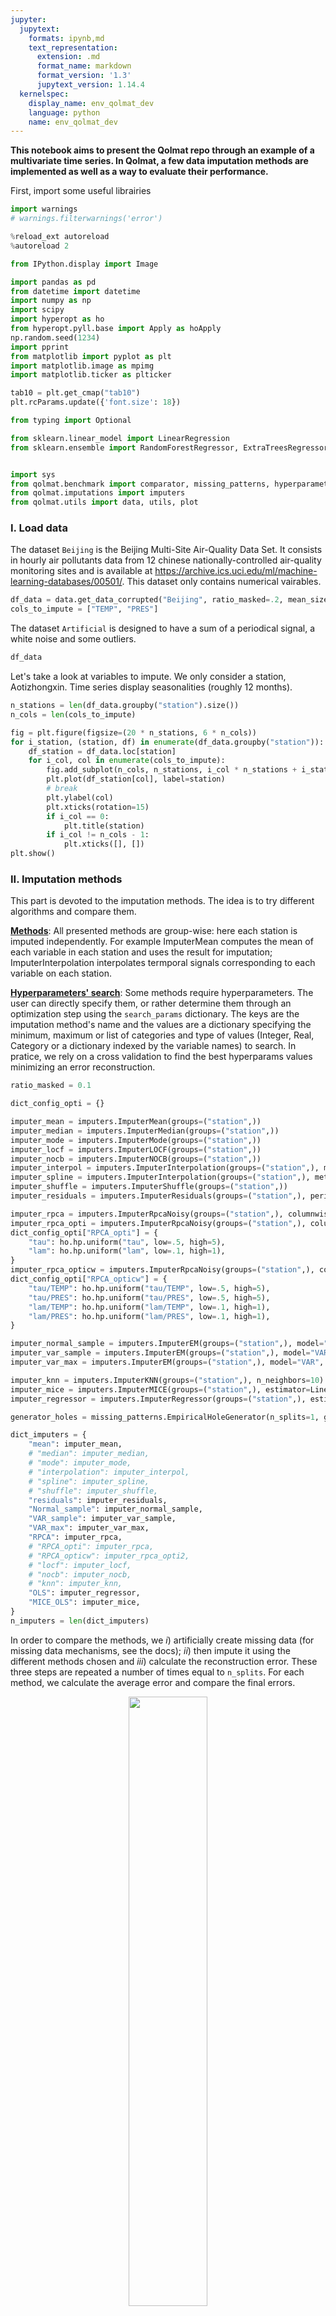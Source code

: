 ```yaml
---
jupyter:
  jupytext:
    formats: ipynb,md
    text_representation:
      extension: .md
      format_name: markdown
      format_version: '1.3'
      jupytext_version: 1.14.4
  kernelspec:
    display_name: env_qolmat_dev
    language: python
    name: env_qolmat_dev
---
```


**This notebook aims to present the Qolmat repo through an example of a multivariate time series.
In Qolmat, a few data imputation methods are implemented as well as a way to evaluate their performance.**


First, import some useful librairies

```python tags=[]
import warnings
# warnings.filterwarnings('error')
```

```python tags=[]
%reload_ext autoreload
%autoreload 2

from IPython.display import Image

import pandas as pd
from datetime import datetime
import numpy as np
import scipy
import hyperopt as ho
from hyperopt.pyll.base import Apply as hoApply
np.random.seed(1234)
import pprint
from matplotlib import pyplot as plt
import matplotlib.image as mpimg
import matplotlib.ticker as plticker

tab10 = plt.get_cmap("tab10")
plt.rcParams.update({'font.size': 18})

from typing import Optional

from sklearn.linear_model import LinearRegression
from sklearn.ensemble import RandomForestRegressor, ExtraTreesRegressor, HistGradientBoostingRegressor


import sys
from qolmat.benchmark import comparator, missing_patterns, hyperparameters
from qolmat.imputations import imputers
from qolmat.utils import data, utils, plot

```

### **I. Load data**


The dataset `Beijing` is the Beijing Multi-Site Air-Quality Data Set. It consists in hourly air pollutants data from 12 chinese nationally-controlled air-quality monitoring sites and is available at https://archive.ics.uci.edu/ml/machine-learning-databases/00501/.
This dataset only contains numerical vairables.

```python tags=[]
df_data = data.get_data_corrupted("Beijing", ratio_masked=.2, mean_size=120)
cols_to_impute = ["TEMP", "PRES"]
```

The dataset `Artificial` is designed to have a sum of a periodical signal, a white noise and some outliers.

```python tags=[]
df_data
```

Let's take a look at variables to impute. We only consider a station, Aotizhongxin.
Time series display seasonalities (roughly 12 months).

```python tags=[]
n_stations = len(df_data.groupby("station").size())
n_cols = len(cols_to_impute)
```

```python tags=[]
fig = plt.figure(figsize=(20 * n_stations, 6 * n_cols))
for i_station, (station, df) in enumerate(df_data.groupby("station")):
    df_station = df_data.loc[station]
    for i_col, col in enumerate(cols_to_impute):
        fig.add_subplot(n_cols, n_stations, i_col * n_stations + i_station + 1)
        plt.plot(df_station[col], label=station)
        # break
        plt.ylabel(col)
        plt.xticks(rotation=15)
        if i_col == 0:
            plt.title(station)
        if i_col != n_cols - 1:
            plt.xticks([], [])
plt.show()
```

### **II. Imputation methods**


This part is devoted to the imputation methods. The idea is to try different algorithms and compare them.

<u>**Methods**</u>:
All presented methods are group-wise: here each station is imputed independently. For example ImputerMean computes the mean of each variable in each station and uses the result for imputation; ImputerInterpolation interpolates termporal signals corresponding to each variable on each station.

<u>**Hyperparameters' search**</u>:
Some methods require hyperparameters. The user can directly specify them, or rather determine them through an optimization step using the `search_params` dictionary. The keys are the imputation method's name and the values are a dictionary specifying the minimum, maximum or list of categories and type of values (Integer, Real, Category or a dictionary indexed by the variable names) to search.
In pratice, we rely on a cross validation to find the best hyperparams values minimizing an error reconstruction.

```python tags=[]
ratio_masked = 0.1
```

```python tags=[]
dict_config_opti = {}

imputer_mean = imputers.ImputerMean(groups=("station",))
imputer_median = imputers.ImputerMedian(groups=("station",))
imputer_mode = imputers.ImputerMode(groups=("station",))
imputer_locf = imputers.ImputerLOCF(groups=("station",))
imputer_nocb = imputers.ImputerNOCB(groups=("station",))
imputer_interpol = imputers.ImputerInterpolation(groups=("station",), method="linear")
imputer_spline = imputers.ImputerInterpolation(groups=("station",), method="spline", order=2)
imputer_shuffle = imputers.ImputerShuffle(groups=("station",))
imputer_residuals = imputers.ImputerResiduals(groups=("station",), period=365, model_tsa="additive", extrapolate_trend="freq", method_interpolation="linear")

imputer_rpca = imputers.ImputerRpcaNoisy(groups=("station",), columnwise=False, max_iterations=500, tau=.01, lam=5, rank=1)
imputer_rpca_opti = imputers.ImputerRpcaNoisy(groups=("station",), columnwise=False, max_iterations=256)
dict_config_opti["RPCA_opti"] = {
    "tau": ho.hp.uniform("tau", low=.5, high=5),
    "lam": ho.hp.uniform("lam", low=.1, high=1),
}
imputer_rpca_opticw = imputers.ImputerRpcaNoisy(groups=("station",), columnwise=False, max_iterations=256)
dict_config_opti["RPCA_opticw"] = {
    "tau/TEMP": ho.hp.uniform("tau/TEMP", low=.5, high=5),
    "tau/PRES": ho.hp.uniform("tau/PRES", low=.5, high=5),
    "lam/TEMP": ho.hp.uniform("lam/TEMP", low=.1, high=1),
    "lam/PRES": ho.hp.uniform("lam/PRES", low=.1, high=1),
}

imputer_normal_sample = imputers.ImputerEM(groups=("station",), model="multinormal", method="sample", max_iter_em=8, n_iter_ou=128, dt=4e-2)
imputer_var_sample = imputers.ImputerEM(groups=("station",), model="VAR", method="sample", max_iter_em=8, n_iter_ou=128, dt=4e-2, p=1)
imputer_var_max = imputers.ImputerEM(groups=("station",), model="VAR", method="mle", max_iter_em=32, n_iter_ou=128, dt=4e-2, p=1)

imputer_knn = imputers.ImputerKNN(groups=("station",), n_neighbors=10)
imputer_mice = imputers.ImputerMICE(groups=("station",), estimator=LinearRegression(), sample_posterior=False, max_iter=100)
imputer_regressor = imputers.ImputerRegressor(groups=("station",), estimator=LinearRegression())
```

```python tags=[]
generator_holes = missing_patterns.EmpiricalHoleGenerator(n_splits=1, groups=("station",), subset=cols_to_impute, ratio_masked=ratio_masked)
```

```python tags=[]
dict_imputers = {
    "mean": imputer_mean,
    # "median": imputer_median,
    # "mode": imputer_mode,
    # "interpolation": imputer_interpol,
    # "spline": imputer_spline,
    # "shuffle": imputer_shuffle,
    "residuals": imputer_residuals,
    "Normal_sample": imputer_normal_sample,
    "VAR_sample": imputer_var_sample,
    "VAR_max": imputer_var_max,
    "RPCA": imputer_rpca,
    # "RPCA_opti": imputer_rpca,
    # "RPCA_opticw": imputer_rpca_opti2,
    # "locf": imputer_locf,
    # "nocb": imputer_nocb,
    # "knn": imputer_knn,
    "OLS": imputer_regressor,
    "MICE_OLS": imputer_mice,
}
n_imputers = len(dict_imputers)
```

In order to compare the methods, we $i)$ artificially create missing data (for missing data mechanisms, see the docs); $ii)$ then impute it using the different methods chosen and $iii)$ calculate the reconstruction error. These three steps are repeated a number of times equal to `n_splits`. For each method, we calculate the average error and compare the final errors.

<p align="center">
    <img src="https://raw.githubusercontent.com/Quantmetry/qolmat/main/docs/images/schema_qolmat.png"  width=50% height=50%>
</p>



Concretely, the comparator takes as input a dataframe to impute, a proportion of nan to create, a dictionary of imputers (those previously mentioned), a list with the columns names to impute, a generator of holes specifying the type of holes to create and the search dictionary search_params for hyperparameter optimization.

Note these metrics compute reconstruction errors; it tells nothing about the distances between the "true" and "imputed" distributions.

```python tags=[]
metrics = ["mae", "wmape", "KL_columnwise", "frechet"]
comparison = comparator.Comparator(
    dict_imputers,
    cols_to_impute,
    generator_holes = generator_holes,
    metrics=metrics,
    max_evals=2,
    dict_config_opti=dict_config_opti,
)
results = comparison.compare(df_data)
results.style.highlight_min(color="lightgreen", axis=1)
```

```python
n_metrics = len(metrics)
fig = plt.figure(figsize=(24, 4 * n_metrics))
for i, metric in enumerate(metrics):
    fig.add_subplot(n_metrics, 1, i + 1)
    df = results.loc[metric]
    plot.multibar(df, decimals=2)
    plt.ylabel(metric)

#plt.savefig("figures/imputations_benchmark_errors.png")
plt.show()
```

### **III. Comparison of methods**


We now run just one time each algorithm on the initial corrupted dataframe and visualize the different imputations.

```python tags=[]
df_plot = df_data[cols_to_impute]
```

```python tags=[]
dfs_imputed = {name: imp.fit_transform(df_plot) for name, imp in dict_imputers.items()}
```

```python tags=[]
dfs_imputed["VAR_max"].groupby("station").min()
```

```python tags=[]
# station = df_plot.index.get_level_values("station")[0]
station = "Huairou"
df_station = df_plot.loc[station]
dfs_imputed_station = {name: df_plot.loc[station] for name, df_plot in dfs_imputed.items()}
```

```python tags=[]
for col in cols_to_impute:
    fig, ax = plt.subplots(figsize=(10, 3))
    values_orig = df_station[col]

    plt.plot(values_orig, ".", color='black', label="original")

    for ind, (name, model) in enumerate(list(dict_imputers.items())):
        values_imp = dfs_imputed_station[name][col].copy()
        values_imp[values_orig.notna()] = np.nan
        plt.plot(values_imp, ".", color=tab10(ind), label=name, alpha=1)
    plt.ylabel(col, fontsize=16)
    plt.legend(loc=[1, 0], fontsize=18)
    loc = plticker.MultipleLocator(base=2*365)
    ax.xaxis.set_major_locator(loc)
    ax.tick_params(axis='both', which='major', labelsize=17)
    plt.show()

```

```python tags=[]
# plot.plot_imputations(df_station, dfs_imputed_station)

n_columns = len(cols_to_impute)
n_imputers = len(dict_imputers)

fig = plt.figure(figsize=(12 * n_imputers, 4 * n_columns))
i_plot = 1
for i_col, col in enumerate(cols_to_impute):
    for name_imputer, df_imp in dfs_imputed_station.items():

        ax = fig.add_subplot(n_columns, n_imputers, i_plot)
        values_orig = df_station[col]

        values_imp = df_imp[col].copy()
        values_imp[values_orig.notna()] = np.nan
        plt.plot(values_imp, marker="o", color=tab10(0), label="imputation", alpha=1)
        plt.plot(values_orig, color='black', marker="o", label="original")
        plt.ylabel(col, fontsize=16)
        if i_plot % n_imputers == 0:
            plt.legend(loc="lower right", fontsize=18)
        plt.xticks(rotation=15)
        if i_col == 0:
            plt.title(name_imputer)
        if i_col != n_columns - 1:
            ax.set_xticklabels([])
        loc = plticker.MultipleLocator(base=2*365)
        ax.xaxis.set_major_locator(loc)
        ax.tick_params(axis='both', which='major')
        i_plot += 1

plt.show()

```

## (Optional) Deep Learning Model


In this section, we present an MLP model of data imputation using PyTorch, which can be installed using a "pip install qolmat[pytorch]".

```python
from qolmat.imputations import imputers_pytorch
from qolmat.imputations.diffusions.ddpms import TabDDPM
try:
    import torch.nn as nn
except ModuleNotFoundError:
    raise PyTorchExtraNotInstalled
```

For the example, we use a simple MLP model with 3 layers of neurons.
Then we train the model without taking a group on the stations

```python
fig = plt.figure(figsize=(10 * n_stations, 3 * n_cols))
for i_station, (station, df) in enumerate(df_data.groupby("station")):
    df_station = df_data.loc[station]
    for i_col, col in enumerate(cols_to_impute):
        fig.add_subplot(n_cols, n_stations, i_col * n_stations + i_station + 1)
        plt.plot(df_station[col], '.', label=station)
        # break
        plt.ylabel(col)
        plt.xticks(rotation=15)
        if i_col == 0:
            plt.title(station)
        if i_col != n_cols - 1:
            plt.xticks([], [])
plt.show()
```

```python
n_variables = len(cols_to_impute)

estimator = imputers_pytorch.build_mlp(input_dim=n_variables-1, list_num_neurons=[256,128,64])
encoder, decoder  = imputers_pytorch.build_autoencoder(input_dim=n_variables,latent_dim=4, output_dim=n_variables, list_num_neurons=[4*4, 2*4])
```

```python
dict_imputers["MLP"] = imputer_mlp = imputers_pytorch.ImputerRegressorPyTorch(estimator=estimator, groups=('station',), epochs=500)
dict_imputers["Autoencoder"] = imputer_autoencoder = imputers_pytorch.ImputerAutoencoder(encoder, decoder, max_iterations=100, epochs=100)
dict_imputers["Diffusion"] = imputer_diffusion = imputers_pytorch.ImputerDiffusion(model=TabDDPM(num_sampling=5), epochs=100, batch_size=100)
```

We can re-run the imputation model benchmark as before.
```python
comparison = comparator.Comparator(
    dict_imputers,
    cols_to_impute,
    generator_holes = generator_holes,
    metrics=metrics,
    max_evals=2,
    dict_config_opti=dict_config_opti,
)
```

```python jupyter={"outputs_hidden": true} tags=[]
generator_holes = missing_patterns.EmpiricalHoleGenerator(n_splits=3, groups=('station',), subset=cols_to_impute, ratio_masked=ratio_masked)

comparison = comparator.Comparator(
    dict_imputers,
    cols_to_impute,
    generator_holes = generator_holes,
    metrics=metrics,
    max_evals=2,
    dict_config_opti=dict_config_opti,
)
results = comparison.compare(df_data)
results.style.highlight_min(color="green", axis=1)
```
```python
n_metrics = len(metrics)
fig = plt.figure(figsize=(24, 4 * n_metrics))
for i, metric in enumerate(metrics):
    fig.add_subplot(n_metrics, 1, i + 1)
    df = results.loc[metric]
    plot.multibar(df, decimals=2)
    plt.ylabel(metric)

#plt.savefig("figures/imputations_benchmark_errors.png")
plt.show()
```

```python tags=[]
df_plot = df_data[cols_to_impute]
```

```python jupyter={"outputs_hidden": true} tags=[]
dfs_imputed = {name: imp.fit_transform(df_plot) for name, imp in dict_imputers.items()}
```

```python
station = df_plot.index.get_level_values("station")[0]
df_station = df_plot.loc[station]
dfs_imputed_station = {name: df_plot.loc[station] for name, df_plot in dfs_imputed.items()}
```

Let's look at the imputations.
When the data is missing at random, imputation is easier. Missing block are more challenging.

```python
for col in cols_to_impute:
    fig, ax = plt.subplots(figsize=(10, 3))
    values_orig = df_station[col]

    plt.plot(values_orig, ".", color='black', label="original")

    for ind, (name, model) in enumerate(list(dict_imputers.items())):
        values_imp = dfs_imputed_station[name][col].copy()
        values_imp[values_orig.notna()] = np.nan
        plt.plot(values_imp, ".", color=tab10(ind), label=name, alpha=1)
    plt.ylabel(col, fontsize=16)
    plt.legend(loc=[1, 0], fontsize=18)
    loc = plticker.MultipleLocator(base=2*365)
    ax.xaxis.set_major_locator(loc)
    ax.tick_params(axis='both', which='major', labelsize=17)
    plt.show()

```

```python
# plot.plot_imputations(df_station, dfs_imputed_station)

n_columns = len(cols_to_impute)
n_imputers = len(dict_imputers)

fig = plt.figure(figsize=(12 * n_imputers, 4 * n_columns))
i_plot = 1
for i_col, col in enumerate(cols_to_impute):
    for name_imputer, df_imp in dfs_imputed_station.items():

        ax = fig.add_subplot(n_columns, n_imputers, i_plot)
        values_orig = df_station[col]

        values_imp = df_imp[col].copy()
        values_imp[values_orig.notna()] = np.nan
        plt.plot(values_imp, marker="o", color=tab10(0), label="imputation", alpha=1)
        plt.plot(values_orig, color='black', marker="o", label="original")
        plt.ylabel(col, fontsize=16)
        if i_plot % n_imputers == 0:
            plt.legend(loc="lower right", fontsize=18)
        plt.xticks(rotation=15)
        if i_col == 0:
            plt.title(name_imputer)
        if i_col != n_columns - 1:
            ax.set_xticklabels([])
        loc = plticker.MultipleLocator(base=2*365)
        ax.xaxis.set_major_locator(loc)
        ax.tick_params(axis='both', which='major')
        i_plot += 1

plt.show()

```

## Covariance


We first check the covariance. We simply plot one variable versus one another.
One observes the methods provide similar visual resuls: it's difficult to compare them based on this criterion.

```python
fig = plt.figure(figsize=(6 * n_imputers, 6 * n_columns))
i_plot = 1
for i, col in enumerate(cols_to_impute[:-1]):
    for i_imputer, (name_imputer, df_imp) in enumerate(dfs_imputed.items()):
        ax = fig.add_subplot(n_columns, n_imputers, i_plot)
        plot.compare_covariances(df_plot, df_imp, col, cols_to_impute[i+1], ax, color=tab10(i_imputer), label=name_imputer)
        ax.set_title(f"{name_imputer}", fontsize=20)
        i_plot += 1
        ax.legend()
plt.show()
```

## Auto-correlation


We are now interested in the auto-correlation function (ACF). As seen before, time series display seaonal patterns.
[Autocorrelation](https://en.wikipedia.org/wiki/Autocorrelation) is the correlation of a signal with a delayed copy of itself as a function of delay. It measures the similarity between observations of a random variable as a function of the time lag between them. The objective is to have an ACF to be similar between the original dataset and the imputed one.

```python
n_columns = len(df_plot.columns)
n_imputers = len(dict_imputers)

fig = plt.figure(figsize=(9 * n_columns, 6))
for i_col, col in enumerate(df_plot):
    ax = fig.add_subplot(1, n_columns, i_col + 1)
    for name_imputer, df_imp in dfs_imputed_station.items():

        acf = utils.acf(df_imp[col])
        plt.plot(acf, label=name_imputer)
    values_orig = df_station[col]
    acf = utils.acf(values_orig)
    plt.plot(acf, color="black", lw=2, ls="--", label="original")
    ax.set_title(f"{col}", fontsize=20)
    plt.legend()

plt.savefig("figures/acf.png")
plt.show()

```

```python

```
